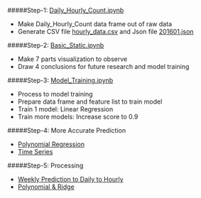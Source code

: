 
#####Step-1: [Daily_Hourly_Count.ipynb](https://github.com/BitTigerInst/Smarking-G16/blob/master/member/alice/Daily_Hourly_Count.ipynb)
- Make Daily_Hourly_Count data frame out of raw data
- Generate CSV file [hourly_data.csv](https://github.com/BitTigerInst/Smarking-G16/blob/master/member/alice/hourly_data.csv) and Json file [201601.json](https://github.com/BitTigerInst/Smarking-G16/blob/master/member/alice/201601.json)

#####Step-2: [Basic_Static.ipynb](https://github.com/BitTigerInst/Smarking-G16/blob/master/member/alice/Basic_Static.ipynb)
- Make 7 parts visualization to observe
- Draw 4 conclusions for future research and model training

#####Step-3: [Model_Training.ipynb](https://github.com/BitTigerInst/Smarking-G16/blob/master/member/alice/Model_Training.ipynb)
- Process to model training
- Prepare data frame and feature list to train model
- Train 1 model: Linear Regression
- Train more models: Increase score to 0.9


#####Step-4: More Accurate Prediction
- [Polynomial Regression](https://github.com/BitTigerInst/Smarking-G16/blob/master/member/alice/Model_Training_Polynomial.ipynb)
- [Time Series](https://github.com/BitTigerInst/Smarking-G16/blob/master/member/alice/Model_Training_TimeSeries_Weekly.ipynb)


#####Step-5: Processing
- [Weekly Prediction to Daily to Hourly](https://github.com/BitTigerInst/Smarking-G16/blob/master/member/alice/Week_to_Day_to_Hour.ipynb)
- [Polynomial & Ridge](https://github.com/BitTigerInst/Smarking-G16/blob/master/member/alice/Model_Training_WholeProcess_Raw.ipynb)
